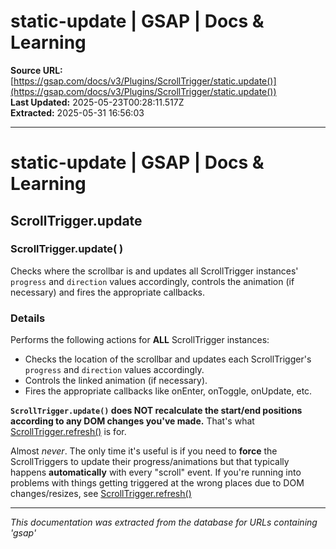 # static-update | GSAP | Docs & Learning

**Source URL:** [https://gsap.com/docs/v3/Plugins/ScrollTrigger/static.update()](https://gsap.com/docs/v3/Plugins/ScrollTrigger/static.update())  
**Last Updated:** 2025-05-23T00:28:11.517Z  
**Extracted:** 2025-05-31 16:56:03

---

# static-update | GSAP | Docs & Learning

## ScrollTrigger.update

### ScrollTrigger.update( )

Checks where the scrollbar is and updates all ScrollTrigger instances' `progress` and `direction` values accordingly, controls the animation (if necessary) and fires the appropriate callbacks.

### Details[​](#details "Direct link to Details")

Performs the following actions for **ALL** ScrollTrigger instances:

*   Checks the location of the scrollbar and updates each ScrollTrigger's `progress` and `direction` values accordingly.
*   Controls the linked animation (if necessary).
*   Fires the appropriate callbacks like onEnter, onToggle, onUpdate, etc.

**`ScrollTrigger.update()` does NOT recalculate the start/end positions according to any DOM changes you've made.** That's what [ScrollTrigger.refresh()](https://gsap.com/docs/v3/Plugins/ScrollTrigger/static.refresh\(\)) is for.

Almost _never_. The only time it's useful is if you need to **force** the ScrollTriggers to update their progress/animations but that typically happens **automatically** with every "scroll" event. If you're running into problems with things getting triggered at the wrong places due to DOM changes/resizes, see [ScrollTrigger.refresh()](https://gsap.com/docs/v3/Plugins/ScrollTrigger/static.refresh\(\))

---

*This documentation was extracted from the database for URLs containing 'gsap'*
